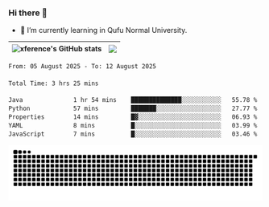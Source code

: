 ### Hi there 👋

<!--
**xference/xference** is a ✨ _special_ ✨ repository because its `README.md` (this file) appears on your GitHub profile.

Here are some ideas to get you started:

- 🔭 I’m currently working on ...

- 👯 I’m looking to collaborate on ...
- 🤔 I’m looking for help with ...
- 💬 Ask me about ...
- 📫 How to reach me: ...
- 😄 Pronouns: ...
- ⚡ Fun fact: ...
-->
- 🌱 I’m currently learning in Qufu Normal University.


| <img src="https://github-readme-stats.vercel.app/api?username=xference&show_icons=true&theme=ambient_gradient" alt="xference's GitHub stats" align="center"/> | <img src="https://github-readme-streak-stats.herokuapp.com/?user=xference"  style="zoom:100%;" align="center"/> |
| ------------------------------------------------------------ | ------------------------------------------------------------ |

<!--START_SECTION:waka-->

```txt
From: 05 August 2025 - To: 12 August 2025

Total Time: 3 hrs 25 mins

Java              1 hr 54 mins    ██████████████░░░░░░░░░░░   55.78 %
Python            57 mins         ███████░░░░░░░░░░░░░░░░░░   27.77 %
Properties        14 mins         █▓░░░░░░░░░░░░░░░░░░░░░░░   06.93 %
YAML              8 mins          █░░░░░░░░░░░░░░░░░░░░░░░░   03.99 %
JavaScript        7 mins          █░░░░░░░░░░░░░░░░░░░░░░░░   03.46 %
```

<!--END_SECTION:waka-->

<picture>
  <source media="(prefers-color-scheme: dark)" srcset="https://raw.githubusercontent.com/xference/xference/output/github-contribution-grid-snake-dark.svg" />
  <source media="(prefers-color-scheme: light)" srcset="https://raw.githubusercontent.com/xference/xference/output/github-contribution-grid-snake.svg" />
  <img alt="github-snake" src="https://raw.githubusercontent.com/xference/xference/output/github-contribution-grid-snake.svg" />
</picture>
